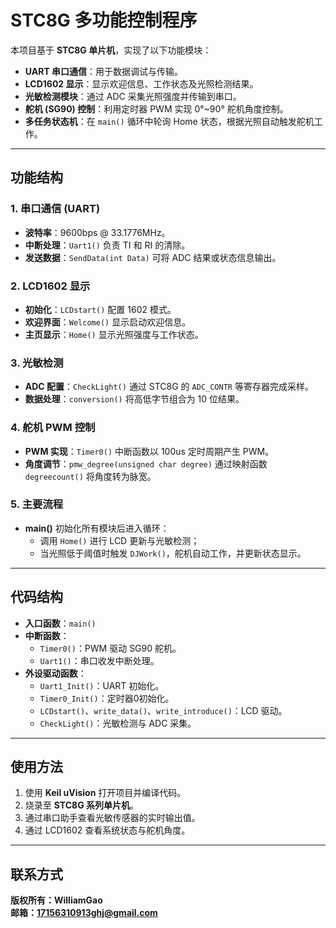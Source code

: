# STC8G 多功能控制程序

本项目基于 **STC8G 单片机**，实现了以下功能模块：
- **UART 串口通信**：用于数据调试与传输。
- **LCD1602 显示**：显示欢迎信息、工作状态及光照检测结果。
- **光敏检测模块**：通过 ADC 采集光照强度并传输到串口。
- **舵机 (SG90) 控制**：利用定时器 PWM 实现 0°~90° 舵机角度控制。
- **多任务状态机**：在 `main()` 循环中轮询 Home 状态，根据光照自动触发舵机工作。

---

## 功能结构

### 1. 串口通信 (UART)
- **波特率**：9600bps @ 33.1776MHz。
- **中断处理**：`Uart1()` 负责 TI 和 RI 的清除。
- **发送数据**：`SendData(int Data)` 可将 ADC 结果或状态信息输出。

### 2. LCD1602 显示
- **初始化**：`LCDstart()` 配置 1602 模式。
- **欢迎界面**：`Welcome()` 显示启动欢迎信息。
- **主页显示**：`Home()` 显示光照强度与工作状态。

### 3. 光敏检测
- **ADC 配置**：`CheckLight()` 通过 STC8G 的 `ADC_CONTR` 等寄存器完成采样。
- **数据处理**：`conversion()` 将高低字节组合为 10 位结果。

### 4. 舵机 PWM 控制
- **PWM 实现**：`Timer0()` 中断函数以 100us 定时周期产生 PWM。
- **角度调节**：`pmw_degree(unsigned char degree)` 通过映射函数 `degreecount()` 将角度转为脉宽。

### 5. 主要流程
- **main()** 初始化所有模块后进入循环：
  - 调用 `Home()` 进行 LCD 更新与光敏检测；
  - 当光照低于阈值时触发 `DJWork()`，舵机自动工作，并更新状态显示。

---

## 代码结构

- **入口函数**：`main()`
- **中断函数**：
  - `Timer0()`：PWM 驱动 SG90 舵机。
  - `Uart1()`：串口收发中断处理。
- **外设驱动函数**：
  - `Uart1_Init()`：UART 初始化。
  - `Timer0_Init()`：定时器0初始化。
  - `LCDstart()`、`write_data()`、`write_introduce()`：LCD 驱动。
  - `CheckLight()`：光敏检测与 ADC 采集。

---

## 使用方法

1. 使用 **Keil uVision** 打开项目并编译代码。
2. 烧录至 **STC8G 系列单片机**。
3. 通过串口助手查看光敏传感器的实时输出值。
4. 通过 LCD1602 查看系统状态与舵机角度。

---

## 联系方式

**版权所有：WilliamGao**  
**邮箱：17156310913ghj@gmail.com**

